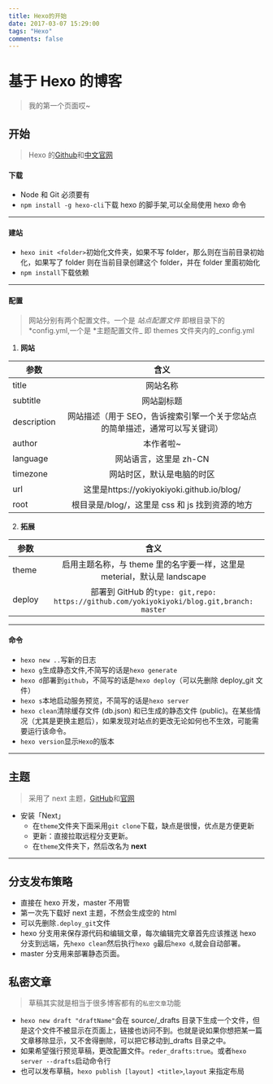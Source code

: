 ```yaml
---
title: Hexo的开始
date: 2017-03-07 15:29:00
tags: "Hexo"
comments: false
---
```


# 基于 Hexo 的博客

> 我的第一个页面哎~

## 开始

> Hexo 的[Github](https://github.com/hexojs)和[中文官网](https://hexo.io/zh-cn/)

#### 下载

* Node 和 Git 必须要有
* `npm install -g hexo-cli`下载 hexo 的脚手架,可以全局使用 hexo 命令

---

#### 建站

* `hexo init <folder>`初始化文件夹，如果不写 folder，那么则在当前目录初始化，如果写了 folder 则在当前目录创建这个 folder，并在 folder 里面初始化
* `npm install`下载依赖

---

#### 配置

> 网站分别有两个配置文件。一个是 _站点配置文件_ 即根目录下的*config.yml,一个是 *主题配置文件\_ 即 themes 文件夹内的\_config.yml

1.  **网站**

| 参数        |                                     含义                                     |
| ----------- | :--------------------------------------------------------------------------: |
| title       |                                   网站名称                                   |
| subtitle    |                                  网站副标题                                  |
| description | 网站描述（用于 SEO，告诉搜索引擎一个关于您站点的简单描述，通常可以写关键词） |
| author      |                                  本作者啦~                                   |
| language    |                            网站语言，这里是 zh-CN                            |
| timezone    |                          网站时区，默认是电脑的时区                          |
| url         |                  这里是https://yokiyokiyoki.github.io/blog/                  |
| root        |               根目录是/blog/，这里是 css 和 js 找到资源的地方                |

2.  **拓展**

| 参数   |                                           含义                                            |
| ------ | :---------------------------------------------------------------------------------------: |
| theme  |         启用主题名称，与 theme 里的名字要一样，这里是 meterial，默认是 landscape          |
| deploy | 部署到 GitHub 的`type: git,repo: https://github.com/yokiyokiyoki/blog.git,branch: master` |

---

#### 命令

* `hexo new ..`写新的日志
* `hexo g`生成静态文件,不简写的话是`hexo generate`
* `hexo d`部署到`github`，不简写的话是`hexo deploy`（可以先删除 deploy_git 文件）
* `hexo s`本地启动服务预览，不简写的话是`hexo server`
* `hexo clean`清除缓存文件 (db.json) 和已生成的静态文件 (public)。在某些情况（尤其是更换主题后），如果发现对站点的更改无论如何也不生效，可能需要运行该命令。
* `hexo version`显示`Hexo`的版本

---

## 主题

> 采用了 next 主题，[GitHub](https://github.com/iissnan/hexo-theme-next)和[官网](http://theme-next.iissnan.com/)

* 安装「Next」
  * 在`theme`文件夹下面采用`git clone`下载，缺点是很慢，优点是方便更新
  * 更新：直接拉取远程分支更新。
  * 在`theme`文件夹下，然后改名为 **next**

---

## 分支发布策略

* 直接在 hexo 开发，master 不用管
* 第一次先下载好 next 主题，不然会生成空的 html
* 可以先删除`.deploy_git`文件
* hexo 分支用来保存源代码和编辑文章，每次编辑完文章首先应该推送 hexo 分支到远端，先`hexo clean`然后执行`hexo g`最后`hexo d`,就会自动部署。
* master 分支用来部署静态页面。

## 私密文章

> 草稿其实就是相当于很多博客都有的`私密文章`功能

* `hexo new draft "draftName"`会在 source/\_drafts 目录下生成一个文件，但是这个文件不被显示在页面上，链接也访问不到。也就是说如果你想把某一篇文章移除显示，又不舍得删除，可以把它移动到\_drafts 目录之中。
* 如果希望强行预览草稿，更改配置文件。`reder_drafts:true`。或者`hexo server --drafts`启动命令行
* 也可以发布草稿，`hexo publish [layout] <title>`,`layout` 来指定布局
